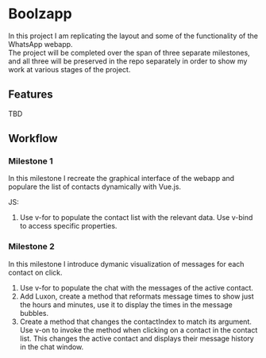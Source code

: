 # Boolzapp

In this project I am replicating the layout and some of the functionality of the WhatsApp webapp.  
The project will be completed over the span of three separate milestones, and all three will be preserved in the repo separately in order to show my work at various stages of the project.

## Features

TBD

## Workflow

### Milestone 1

In this milestone I recreate the graphical interface of the webapp and populare the list of contacts dynamically with Vue.js.

JS:
1. Use v-for to populate the contact list with the relevant data. Use v-bind to access specific properties.

### Milestone 2

In this milestone I introduce dymanic visualization of messages for each contact on click.

1. Use v-for to populate the chat with the messages of the active contact.  
2. Add Luxon, create a method that reformats message times to show just the hours and minutes, use it to display the times in the message bubbles.  
3. Create a method that changes the contactIndex to match its argument. Use v-on to invoke the method when clicking on a contact in the contact list. This changes the active contact and displays their message history in the chat window.